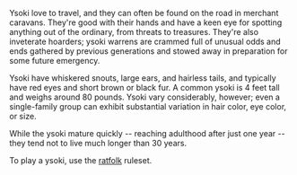 Ysoki love to travel, and they can often be found on the road in merchant caravans. They're good with their hands and have a keen eye for spotting anything out of the ordinary, from threats to treasures. They're also inveterate hoarders; ysoki warrens are crammed full of unusual odds and ends gathered by previous generations and stowed away in preparation for some future emergency.

Ysoki have whiskered snouts, large ears, and hairless tails, and typically have red eyes and short brown or black fur. A common ysoki is 4 feet tall and weighs around 80 pounds. Ysoki vary considerably, however; even a single-family group can exhibit substantial variation in hair color, eye color, or size.

While the ysoki mature quickly -- reaching adulthood after just one year -- they tend not to live much longer than 30 years.

To play a ysoki, use the [ratfolk](https://2e.aonprd.com/Ancestries.aspx?ID=20) ruleset.
